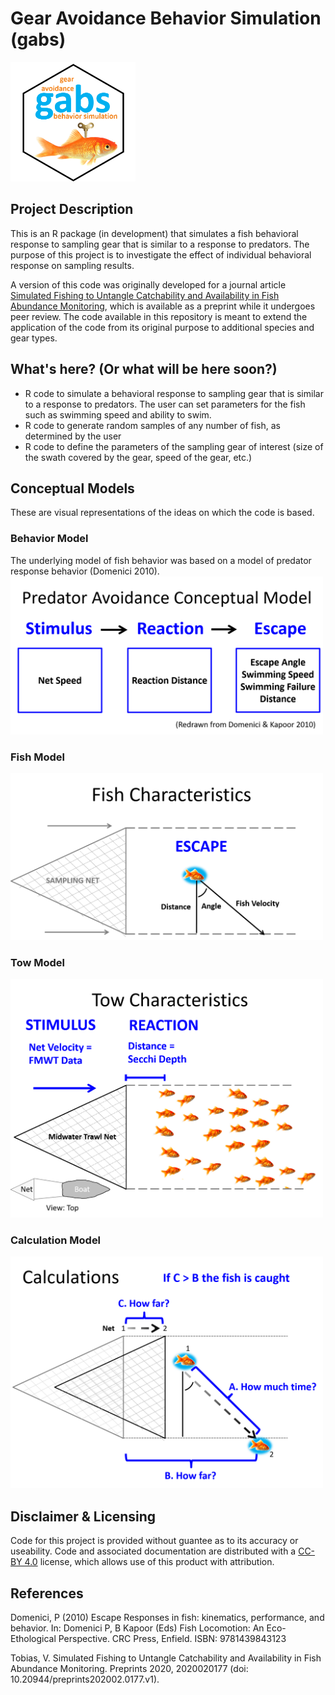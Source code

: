 # Gear Avoidance Behavior Simulation (gabs)

<img src="/images/hex_blue.png" alt="hex sticker for gabs" width="200"/>

## Project Description
This is an R package (in development) that simulates a fish behavioral response to sampling gear that is similar to a response to predators. The purpose of this project is to investigate the effect of individual behavioral response on sampling results. 

A version of this code was originally developed for a journal article [Simulated Fishing to Untangle Catchability and Availability in Fish Abundance Monitoring](dx.doi.org/10.20944/preprints202002.0177.v1), which is available as a preprint while it undergoes peer review. The code available in this repository is meant to extend the application of the code from its original purpose to additional species and gear types.

## What's here? (Or what will be here soon?)
* R code to simulate a behavioral response to sampling gear that is similar to a response to predators. The user can set parameters for the fish such as swimming speed and ability to swim.
* R code to generate random samples of any number of fish, as determined by the user
* R code to define the parameters of the sampling gear of interest (size of the swath covered by the gear, speed of the gear, etc.)

## Conceptual Models
These are visual representations of the ideas on which the code is based.

### Behavior Model
The underlying model of fish behavior was based on a model of predator response behavior (Domenici 2010).
<img src="/images/PredAvoidModel.png" alt="Predator Avoidance Model" width = "500"/>

### Fish Model
<img src="/images/FishModel.png" alt="Fish Model" width = "500"/>

### Tow Model
<img src="/images/TowModel.png" alt="Tow Model" width = "500"/>

### Calculation Model
<img src="/images/CalculationModel.png" alt="Tow Model" width = "500"/>

## Disclaimer & Licensing
Code for this project is provided without guantee as to its accuracy or useability.
Code and associated documentation are distributed with a [CC-BY 4.0](https://creativecommons.org/licenses/by/4.0/) license, which allows use of this product with attribution.

## References
Domenici, P (2010) Escape Responses in fish: kinematics, performance, and behavior. In: Domenici P, B Kapoor (Eds) Fish Locomotion: An Eco-Ethological Perspective. CRC Press, Enfield. ISBN: 9781439843123

Tobias, V. Simulated Fishing to Untangle Catchability and Availability in Fish Abundance Monitoring. Preprints 2020, 2020020177 (doi: 10.20944/preprints202002.0177.v1).
